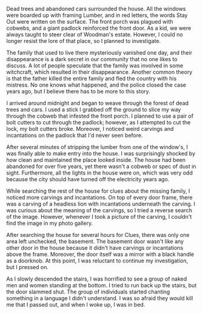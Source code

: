 Dead trees and abandoned cars surrounded the house. All the windows were boarded up with framing Lumber, and in red letters, the words Stay Out were written on the surface. The front porch was plagued with cobwebs, and a giant padlock reinforced the front door. As a kid, we were always taught to steer clear of Woodman's estate. However, I could no longer resist the lore of that place, so I planned to investigate. 

The family that used to live there mysteriously vanished one day, and their disappearance is a dark secret in our community that no one likes to discuss. A lot of people speculate that the family was involved in some witchcraft, which resulted in their disappearance. Another common theory is that the father killed the entire family and fled the country with his mistress. No one knows what happened, and the police closed the case years ago, but I believe there has to be more to this story. 

 I arrived around midnight and began to weave through the forest of dead trees and cars. I used a stick I grabbed off the ground to slice my way through the cobweb that infested the front porch. I planned to use a pair of bolt cutters to cut through the padlock; however, as I attempted to cut the lock, my bolt cutters broke. Moreover, I noticed weird carvings and incantations on the padlock that I'd never seen before.

After several minutes of stripping the lumber from one of the window's, I was finally able to make entry into the house. I was surprisingly shocked by how clean and maintained the place looked inside. The house had been abandoned for over five years, yet there wasn't a cobweb or spec of dust in sight. Furthermore, all the lights in the house were on, which was very odd because the city should have turned off the electricity years ago.

While searching the rest of the house for clues about the missing family, I noticed more carvings and incantations. On top of every door frame, there was a carving of a headless lion with incantations underneath the carving. I was curious about the meaning of the carvings, so I tried a reverse search of the image. However, whenever I took a picture of the carving, I couldn't find the image in my photo gallery. 

After searching the house for several hours for Clues, there was only one area left unchecked, the basement. The basement door wasn't like any other door in the house because it didn't have carvings or incantations above the frame. Moreover, the door itself was a  mirror with a black handle as a doorknob. At this point, I was reluctant to continue my investigation, but I pressed on.

As I slowly descended the stairs, I was horrified to see a group of naked men and women standing at the bottom. I tried to run back up the stairs, but the door slammed shut. The group of individuals started chanting something in a language I didn't understand. I was so afraid they would kill me that I passed out, and when I woke up, I was in bed.